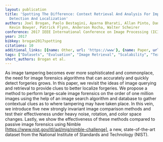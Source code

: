 ```yaml
---
layout: publication
title: 'Spotting The Difference: Context Retrieval And Analysis For Improved Forgery
  Detection And Localization'
authors: Joel Brogan, Paolo Bestagini, Aparna Bharati, Allan Pinto, Daniel Moreira,
  Kevin Bowyer, Patrick Flynn, Anderson Rocha, Walter Scheirer
conference: 2017 IEEE International Conference on Image Processing (ICIP)
year: 2017
bibkey: brogan2017spotting
citations: 10
additional_links: [{name: Other, url: 'https://www'}, {name: Paper, url: 'https://arxiv.org/abs/1705.00604'}]
tags: ["Datasets", "Evaluation", "Image Retrieval", "Scalability", "Text Retrieval"]
short_authors: Brogan et al.
---
```

As image tampering becomes ever more sophisticated and commonplace, the need
for image forensics algorithms that can accurately and quickly detect forgeries
grows. In this paper, we revisit the ideas of image querying and retrieval to
provide clues to better localize forgeries. We propose a method to perform
large-scale image forensics on the order of one million images using the help
of an image search algorithm and database to gather contextual clues as to
where tampering may have taken place. In this vein, we introduce five new
strongly invariant image comparison methods and test their effectiveness under
heavy noise, rotation, and color space changes. Lastly, we show the
effectiveness of these methods compared to passive image forensics using Nimble
[https://www.nist.gov/itl/iad/mig/nimble-challenge], a new, state-of-the-art
dataset from the National Institute of Standards and Technology (NIST).